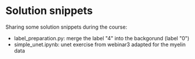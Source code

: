 # Solution snippets

Sharing some solution snippets during the course:
- label_preparation.py: merge the label "4" into the backgorund (label "0")
- simple_unet.ipynb: unet exercise from webinar3 adapted for the myelin data
